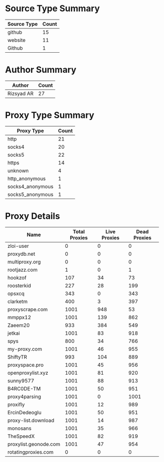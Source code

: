 # Source Type Summary

| Source Type | Count |
|-------------|-------|
| github | 15 |
| website | 11 |
| Github | 1 |


# Author Summary

| Author | Count |
|--------|-------|
| Rizsyad AR | 27 |


# Proxy Type Summary

| Proxy Type | Count |
|------------|-------|
| http | 21 |
| socks4 | 20 |
| socks5 | 22 |
| https | 14 |
| unknown | 4 |
| http_anonymous | 1 |
| socks4_anonymous | 1 |
| socks5_anonymous | 1 |


# Proxy Details

| Name | Total Proxies | Live Proxies | Dead Proxies |
|------|---------------|--------------|---------------|
| zloi-user | 0 | 0 | 0 |
| proxydb.net | 0 | 0 | 0 |
| multiproxy.org | 0 | 0 | 0 |
| rootjazz.com | 1 | 0 | 1 |
| hookzof | 107 | 34 | 73 |
| roosterkid | 227 | 28 | 199 |
| opsxcq | 343 | 0 | 343 |
| clarketm | 400 | 3 | 397 |
| proxyscrape.com | 1001 | 948 | 53 |
| mmppx12 | 1001 | 139 | 862 |
| Zaeem20 | 933 | 384 | 549 |
| jetkai | 1001 | 83 | 918 |
| spys | 800 | 34 | 766 |
| my-proxy.com | 1001 | 46 | 955 |
| ShiftyTR | 993 | 104 | 889 |
| proxyspace.pro | 1001 | 45 | 956 |
| openproxylist.xyz | 1001 | 81 | 920 |
| sunny9577 | 1001 | 88 | 913 |
| B4RC0DE-TM | 1001 | 50 | 951 |
| proxy4parsing | 1001 | 0 | 1001 |
| proxifly | 1001 | 12 | 989 |
| ErcinDedeoglu | 1001 | 50 | 951 |
| proxy-list.download | 1001 | 14 | 987 |
| monosans | 1001 | 35 | 966 |
| TheSpeedX | 1001 | 82 | 919 |
| proxylist.geonode.com | 1001 | 47 | 954 |
| rotatingproxies.com | 0 | 0 | 0 |
